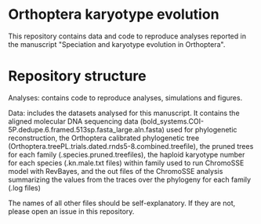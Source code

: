 # Orthoptera karyotype evolution
This repository contains data and code to reproduce analyses reported in the manuscript "Speciation and karyotype evolution in Orthoptera".

# Repository structure
Analyses: contains code to reproduce analyses, simulations and figures.

Data: includes the datasets analysed for this manuscript. It contains the aligned molecular DNA sequencing data (bold_systems.COI-5P.dedupe.6.framed.513sp.fasta_large.aln.fasta) used for phylogenetic reconstruction, the Orthoptera calibrated phylogenetic tree (Orthoptera.treePL.trials.dated.rnds5-8.combined.treefile), the pruned trees for each family (.species.pruned.treefiles), the haploid karyotype number for each species (.kn.male.txt files) within family used to run ChromoSSE model with RevBayes, and the out files of the ChromoSSE analysis summarizing the values from the traces over the phylogeny for each family (.log files)

The names of all other files should be self-explanatory. If they are not, please open an issue in this repository.
